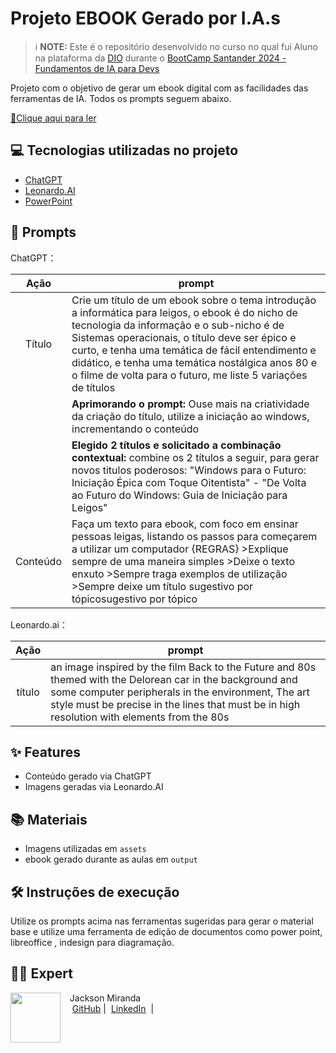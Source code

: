 # Projeto EBOOK Gerado por I.A.s


 > ℹ️ **NOTE:** Este é o repositório desenvolvido no curso no qual fui Aluno na plataforma da [DIO](https://dio.me) durante o [BootCamp Santander 2024 - Fundamentos de IA para Devs](https://web.dio.me/track/santander-2024-fundamentos-de-ia-para-devs)

Projeto com o objetivo de gerar um ebook digital com as facilidades das ferramentas de IA. Todos os prompts
seguem abaixo.

<a href="https://github.com/noskcaj1/BackToTheFuture/blob/main/ebook%20-%20Iniciante%20em%20Inform%C3%A1tica.pdf" title="View PDF now"> 📕Clique aqui para ler</a>

## 💻 Tecnologias utilizadas no projeto

- [ChatGPT](https://chat.openai.com/) 
- [Leonardo.AI](https://leonardo.ai)
- [PowerPoint](https://www.microsoft.com/en/microsoft-365/powerpoint)

## 🧠 Prompts


ChatGPT：

|   Ação   | prompt                                                                                                                                                                                                                                                   |
| :------: | ---------------------------------------------------------------------------------------------------------------------------------------------------------------------------------------------------------------------------------------------------------|
|  Título  | Crie um título de um ebook sobre o tema introdução a informática para leigos, o ebook é do nicho de tecnologia da informação e o sub-nicho é de Sistemas operacionais, o título deve ser épico e curto, e tenha uma temática de fácil entendimento e didático, e tenha uma temática nostálgica anos 80 e o filme de volta para o futuro, me liste 5 variações de títulos| 
|          | **Aprimorando o prompt:** Ouse mais na criatividade da criação do título, utilize a iniciação ao windows, incrementando o conteúdo| 
|          | **Elegido 2 títulos e solicitado a combinação contextual:** combine os 2 títulos a seguir, para gerar novos titulos poderosos: "Windows para o Futuro: Iniciação Épica com Toque Oitentista" - "De Volta ao Futuro do Windows: Guia de Iniciação para Leigos"|
| Conteúdo | Faça um texto para ebook, com foco em ensinar pessoas leigas, listando os passos para começarem a utilizar um computador {REGRAS} >Explique sempre de uma maneira simples >Deixe o texto enxuto >Sempre traga exemplos de utilização >Sempre deixe um título sugestivo por tópicosugestivo por tópico |


Leonardo.ai：

|  Ação  | prompt                                                                                 |
| :----: | -------------------------------------------------------------------------------------- |
| título | an image inspired by the film Back to the Future and 80s themed with the Delorean car in the background and some computer peripherals in the environment, The art style must be precise in the lines that must be in high resolution with elements from the 80s |

## ✨ Features

- Conteúdo gerado via ChatGPT
- Imagens geradas via Leonardo.AI

## 📚 Materiais

- Imagens utilizadas em `assets`
- ebook gerado durante as aulas em `output`

## 🛠️ Instruções de execução

Utilize os prompts acima nas ferramentas sugeridas para gerar o material base e utilize uma ferramenta de edição de documentos como power point, libreoffice , indesign para diagramação.

## 👨‍💻 Expert

<p>
    <img 
      align=left 
      margin=10 
      width=80 
      src="https://avatars.githubusercontent.com/u/83094891?s=400&u=211fc55e67cde214902119da4e7090260b749bce&v=4"
    />
    <p>&nbsp&nbsp&nbspJackson Miranda<br>
    &nbsp&nbsp&nbsp
    <a href="https://github.com/noskcaj1">
    GitHub</a>&nbsp;|&nbsp;
    <a href="https://www.linkedin.com/in/jacksonsbm/">LinkedIn</a>
&nbsp;|&nbsp;</p>
</p>
<br/><br/>
<p>

